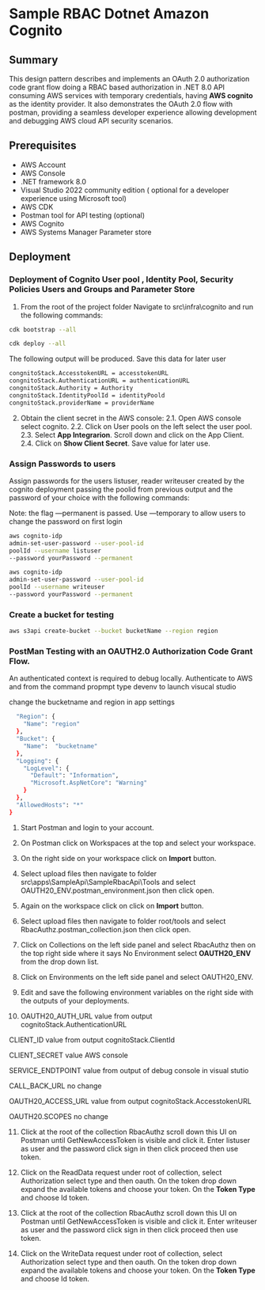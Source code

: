 # Sample RBAC Dotnet Amazon Cognito
## Summary
This design pattern describes and implements an OAuth 2.0 authorization code grant flow doing a RBAC based authorization in .NET 8.0 API consuming AWS services with temporary credentials, having **AWS cognito** as the identity provider. It also demonstrates the  OAuth 2.0 flow with postman, providing a seamless developer experience allowing development and debugging AWS cloud API security scenarios.


## Prerequisites
- AWS Account
- AWS Console
- .NET framework 8.0
- Visual Studio 2022 community edition ( optional for a developer experience using Microsoft tool)
- AWS CDK
- Postman tool for API testing (optional)
- AWS Cognito
- AWS Systems Manager Parameter store
  
## Deployment
### Deployment of Cognito User pool , Identity Pool, Security Policies  Users and Groups and Parameter Store
1. From the root of the project folder Navigate to src\infra\cognito and run the following commands:

```bash
cdk bootstrap --all

cdk deploy --all
```
The following output will be produced. Save this data for later user

```bash
congnitoStack.AccesstokenURL = accesstokenURL
congnitoStack.AuthenticationURL = authenticationURL
congnitoStack.Authority = Authority
congnitoStack.IdentityPoolId = identityPoold
congnitoStack.providerName = providerName
```
2. Obtain the client secret in the AWS console:
2.1. Open AWS console select cognito.
2.2. Click on User pools on the left select the user pool.
2.3. Select **App Integrarion**. Scroll down and click on the App Client.
2.4. Click on **Show Client Secret**. Save value for later use.


### Assign Passwords to users
Assign passwords for the users listuser, reader writeuser created by the cognito deployment passing the poolid from previous output and the password of your choice with the following commands:

Note: the flag —permanent is passed. Use —temporary to allow users to change the password on first login

```bash
aws cognito-idp
admin-set-user-password --user-pool-id 
poolId --username listuser
--password yourPassword --permanent

aws cognito-idp
admin-set-user-password --user-pool-id 
poolId --username writeuser 
--password yourPassword --permanent
```


### Create a bucket for testing
```bash
aws s3api create-bucket --bucket bucketName --region region
```

### PostMan Testing with an OAUTH2.0 Authorization Code Grant Flow.
An authenticated context is required to debug locally. Authenticate to AWS and from the command propmpt type devenv to launch visucal studio 

change the bucketname and region in app settings

```bash
  "Region": {
    "Name": "region"
  },
  "Bucket": {
    "Name":  "bucketname"
  },
  "Logging": {
    "LogLevel": {
      "Default": "Information",
      "Microsoft.AspNetCore": "Warning"
    }
  },
  "AllowedHosts": "*"
}

```

1. Start Postman and login to your account.

2. On Postman click on Workspaces at the top and select your workspace.

3. On the right side on your workspace click on **Import** button.

4. Select upload files then navigate to folder src\apps\SampleApi\SampleRbacApi\Tools and select OAUTH20_ENV.postman_environment.json then click open.

5. Again on the workspace click on click on **Import** button.

6. Select upload files then navigate to folder root/tools and select RbacAuthz.postman_collection.json then click open.

7. Click on Collections on the left side panel and select RbacAuthz then on the top right side where it says No Environment select **OAUTH20_ENV** from the drop down list.

8. Click on Environments on the left side panel and select OAUTH20_ENV.

9. Edit and save the following environment variables on the right side with the outputs of your deployments.

10. OAUTH20_AUTH_URL  value from output cognitoStack.AuthenticationURL

CLIENT_ID value from  output cognitoStack.ClientId 

CLIENT_SECRET value AWS console

SERVICE_ENDTPOINT value from output of debug console in visual stutio  

CALL_BACK_URL no change

OAUTH20_ACCESS_URL value from output  cognitoStack.AccesstokenURL

OAUTH20.SCOPES no change

11. Click at the root of the collection RbacAuthz scroll down this UI on Postman until GetNewAccessToken is visible and click it. Enter listuser as user and the password click sign in then click proceed then use token.  

12. Click on the ReadData request under root of collection, select Authorization select type and then oauth. On the token drop down expand the available tokens and choose your token. On the **Token Type** and choose Id token.

13. Click at the root of the collection RbacAuthz scroll down this UI on Postman until GetNewAccessToken is visible and click it. Enter writeuser as user and the password click sign in then click proceed then use token.  

12. Click on the WriteData request under root of collection, select Authorization select type and then oauth. On the token drop down expand the available tokens and choose your token. On the **Token Type** and choose Id token.